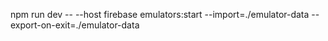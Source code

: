 npm run dev -- --host
firebase emulators:start --import=./emulator-data --export-on-exit=./emulator-data